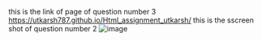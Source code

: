 this is the link of page of question number 3  https://utkarsh787.github.io/Html_assignment_utkarsh/
this is the sscreen shot of question number 2 
![image](https://github.com/user-attachments/assets/800e5bcf-399e-489c-97b2-e21e4d4c6be3)
